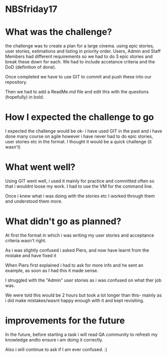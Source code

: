 # NBSfriday17


# What was the challenge?
the challenge was to create a plan for a large cinema. using epic stories, user stories, estimations and listing in priority order. 
Users, Admin and Staff Members had different requirements so we had to do 3 epic stories and break these down for each. 
We had to include accetance criteria and the DoD (definition of done).

Once completed we have to use GIT to commit and push these into our repository. 

Then we had to add a ReadMe.md file and edit this with the questions (hopefully) in bold. 

# How I expected the challenge to go
I expected the challenge would be ok- i have used GIT in the past and i have done many course on agile however i have never had to do epic stories, user stories etc in the format.
I thought it would be a quick challenge (it wasn't)

# What went well?
Using GIT went well, i used it mainly for practice and committed often so that i wouldnt loose my work. I had to use the VM for the command line. 

Once i knew what i was doing with the stories etc I worked through them and understood them more.

# What didn't go as planned?
At first the format in which i was writing my user stories and acceptance criteria wasn't right. 

As i was slightly confused i asked Piers, and now have learnt from the mistake and have fixed it

When Piers first explained i had to ask for more info and he sent an example, as soon as I had this it made sense. 

I struggled with the "Admin" user stories as i was confused on what ther job was. 

We were told this would be 2 hours but took a lot longer than this- mainly as i did make mistakes/wasnt happy enough with it and kept revisiting.

# improvements for the future
In the future, before starting a task i will read QA community to refresh my knowledge andto ensure i am doing it correctly.

Also i will continue to ask if I am ever confused. :) 


